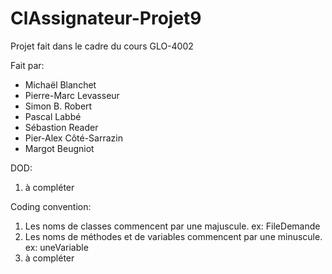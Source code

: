 # ClAssignateur-Projet9
Projet fait dans le cadre du cours GLO-4002

Fait par:
* Michaël Blanchet
* Pierre-Marc Levasseur
* Simon B. Robert
* Pascal Labbé
* Sébastion Reader
* Pier-Alex Côté-Sarrazin
* Margot Beugniot

DOD:

1. à compléter

Coding convention:

1. Les noms de classes commencent par une majuscule. ex: FileDemande
2. Les noms de méthodes et de variables commencent par une minuscule. ex: uneVariable
3. à compléter
